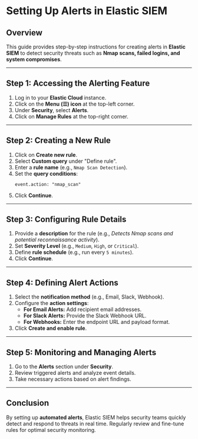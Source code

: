 # Setting Up Alerts in Elastic SIEM

## Overview
This guide provides step-by-step instructions for creating alerts in **Elastic SIEM** to detect security threats such as **Nmap scans, failed logins, and system compromises**.

---

## Step 1: Accessing the Alerting Feature
1. Log in to your **Elastic Cloud** instance.
2. Click on the **Menu (☰) icon** at the top-left corner.
3. Under **Security**, select **Alerts**.
4. Click on **Manage Rules** at the top-right corner.

---

## Step 2: Creating a New Rule
1. Click on **Create new rule**.
2. Select **Custom query** under "Define rule".
3. Enter a **rule name** (e.g., `Nmap Scan Detection`).
4. Set the **query conditions**:
   ```
   event.action: "nmap_scan"
   ```
5. Click **Continue**.

---

## Step 3: Configuring Rule Details
1. Provide a **description** for the rule (e.g., *Detects Nmap scans and potential reconnaissance activity*).
2. Set **Severity Level** (e.g., `Medium`, `High`, or `Critical`).
3. Define **rule schedule** (e.g., run every `5 minutes`).
4. Click **Continue**.

---

## Step 4: Defining Alert Actions
1. Select the **notification method** (e.g., Email, Slack, Webhook).
2. Configure the **action settings**:
   - **For Email Alerts:** Add recipient email addresses.
   - **For Slack Alerts:** Provide the Slack Webhook URL.
   - **For Webhooks:** Enter the endpoint URL and payload format.
3. Click **Create and enable rule**.

---

## Step 5: Monitoring and Managing Alerts
1. Go to the **Alerts** section under **Security**.
2. Review triggered alerts and analyze event details.
3. Take necessary actions based on alert findings.

---

## Conclusion
By setting up **automated alerts**, Elastic SIEM helps security teams quickly detect and respond to threats in real time. Regularly review and fine-tune rules for optimal security monitoring.
